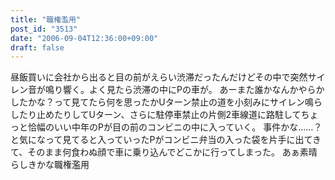 ```yaml
---
title: "職権濫用"
post_id: "3513"
date: "2006-09-04T12:36:00+09:00"
draft: false
---
```



昼飯買いに会社から出ると目の前がえらい渋滞だったんだけどその中で突然サイレン音が鳴り響く。よく見たら渋滞の中にPの車が。 あーまた誰かなんかやらかしたかな？って見てたら何を思ったかUターン禁止の道を小刻みにサイレン鳴らしたり止めたりしてUターン、さらに駐停車禁止の片側2車線道に路駐してちょっと恰幅のいい中年のPが目の前のコンビニの中に入っていく。 事件かな……？と気になって見てると入っていったPがコンビニ弁当の入った袋を片手に出てきて、そのまま何食わぬ顔で車に乗り込んでどこかに行ってしまった。 あぁ素晴らしきかな職権濫用
